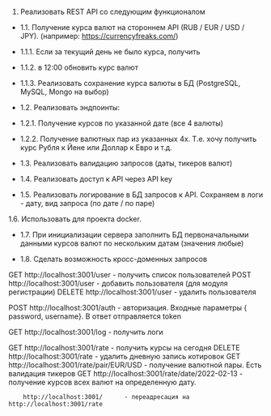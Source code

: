 1. Реализовать REST API со следующим функционалом

+ 1.1. Получение курса валют на стороннем API (RUB / EUR / USD / JPY). (например: https://currencyfreaks.com/)

+ 1.1.1. Если за текущий день не было курса, получить
+ 1.1.2. в 12:00 обновить курс валют
+ 1.1.3. Реализовать сохранение курса валюты в БД (PostgreSQL, MySQL, Mongo на выбор)


+ 1.2. Реализовать эндпоинты:

+ 1.2.1. Получение курсов по указанной дате (все 4 валюты)
+ 1.2.2. Получение валютных пар из указанных 4х. Т.е. хочу получить курс Рубля к Йене или Доллар к Евро и т.д.


+ 1.3. Реализовать валидацию запросов (даты, тикеров валют)

+ 1.4. Реализовать доступ к API через API key

+ 1.5. Реализовать логирование в БД запросов к API. Сохраняем в логи - дату, вид запроса (по дате / по паре)

1.6. Использовать для проекта docker.

+ 1.7. При инициализации сервера заполнить БД первоначальными данными курсов валют по нескольким датам (значения любые)

+ 1.8. Сделать возможность кросс-доменных запросов

GET     http://localhost:3001/user  - получить список пользователей
POST    http://localhost:3001/user  - добавить пользователя (для модуля регистрации)
DELETE  http://localhost:3001/user  - удалить  пользователя

POST    http://localhost:3001/auth  - авторизация. Входные параметры { password, username}. В ответ отправляется token

GET     http://localhost:3001/log   - получить логи 

GET     http://localhost:3001/rate  - получить курсы на сегодня
DELETE  http://localhost:3001/rate  - удалить дневную запись котировок
GET     http://localhost:3001/rate/pair/EUR/USD - получение валютной пары. Есть валидация тикеров
GET     http://localhost:3001/rate/date/2022-02-13 - получение курсов всех валют на определенную дату.

        http://localhost:3001/      - переадресация на http://localhost:3001/rate


